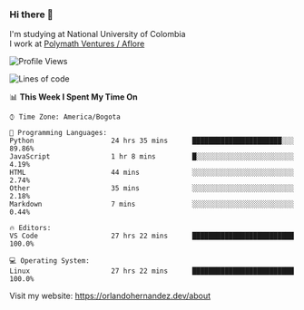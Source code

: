 ### Hi there 👋


<!--**AR4Z/AR4Z** is a ✨ _special_ ✨ repository because its `README.md` (this file) appears on your GitHub profile.

Here are some ideas to get you started:-->
I'm studying at National University of Colombia
<br>
I work at <a href="https://www.aflore.co/">Polymath Ventures / Aflore</a>
<br>

<!--START_SECTION:waka-->
![Profile Views](http://img.shields.io/badge/Profile%20Views-0-blue)

![Lines of code](https://img.shields.io/badge/From%20Hello%20World%20I%27ve%20Written-3.3%20million%20lines%20of%20code-blue)

📊 **This Week I Spent My Time On** 

```text
⌚︎ Time Zone: America/Bogota

💬 Programming Languages: 
Python                   24 hrs 35 mins      ██████████████████████░░░   89.86% 
JavaScript               1 hr 8 mins         █░░░░░░░░░░░░░░░░░░░░░░░░   4.19% 
HTML                     44 mins             ░░░░░░░░░░░░░░░░░░░░░░░░░   2.74% 
Other                    35 mins             ░░░░░░░░░░░░░░░░░░░░░░░░░   2.18% 
Markdown                 7 mins              ░░░░░░░░░░░░░░░░░░░░░░░░░   0.44%

🔥 Editors: 
VS Code                  27 hrs 22 mins      █████████████████████████   100.0%

💻 Operating System: 
Linux                    27 hrs 22 mins      █████████████████████████   100.0%

```


<!--END_SECTION:waka-->


Visit my website: https://orlandohernandez.dev/about

